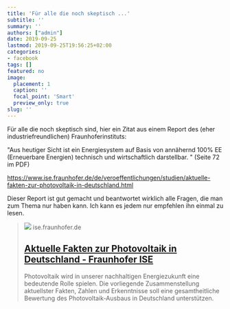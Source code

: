 ```yaml
---
title: 'Für alle die noch skeptisch ...'
subtitle: ''
summary: ''
authors: ["admin"]
date: 2019-09-25
lastmod: 2019-09-25T19:56:25+02:00
categories:
- facebook
tags: []
featured: no
image:
  placement: 1
  caption: ''
  focal_point: 'Smart'
  preview_only: true
slug: ''
---
```

Für alle die noch skeptisch sind, hier ein Zitat aus einem Report des (eher industriefreundlichen) Fraunhoferinstituts:

"Aus heutiger Sicht ist ein Energiesystem auf Basis von annähernd 100% EE (Erneuerbare Energien) technisch und wirtschaftlich darstellbar. " (Seite 72 im PDF)

https://www.ise.fraunhofer.de/de/veroeffentlichungen/studien/aktuelle-fakten-zur-photovoltaik-in-deutschland.html

Dieser Report ist gut gemacht und beantwortet wirklich alle Fragen, die man zum Thema nur haben kann. Ich kann es jedem nur empfehlen ihn einmal zu lesen.
> [![](https://www.ise.fraunhofer.de/de/veroeffentlichungen/studien/aktuelle-fakten-zur-photovoltaik-in-deutschland/jcr:content/socialMediaImage.img.4col.large.png/1684327081523/Film-PV-Module1.png)](https://www.ise.fraunhofer.de/de/veroeffentlichungen/studien/aktuelle-fakten-zur-photovoltaik-in-deutschland.html)
> ise.fraunhofer.de
> ## [Aktuelle Fakten zur Photovoltaik in Deutschland -  Fraunhofer ISE](https://www.ise.fraunhofer.de/de/veroeffentlichungen/studien/aktuelle-fakten-zur-photovoltaik-in-deutschland.html)
>
>Photovoltaik wird in unserer nachhaltigen Energiezukunft eine bedeutende Rolle spielen. Die vorliegende Zusammenstellung aktuellster Fakten, Zahlen und Erkenntnisse soll eine gesamtheitliche Bewertung des Photovoltaik-Ausbaus in Deutschland unterstützen.

